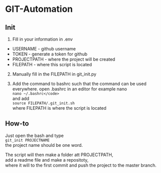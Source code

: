 # GIT-Automation

## Init
1. Fill in your information in .env
- USERNAME    - github username
- TOKEN       - generate a token for github
- PROJECTPATH - where the project will be created
- FILEPATH    - where this script is located

2. Manually fill in the FILEPATH in git_init.py

3. Add the command to bashrc such that the command can be used everywhere.
open .bashrc in an editor for example nano  
`nano ~/.bashrc</code>`  
and add  
`source FILEPATH/.git_init.sh`  
where FILEPATH is where the script is located

## How-to
Just open the bash and type  
`git_init PROJECTNAME`  
the project name should be one word.

The script will then make a folder att PROJECTPATH,  
add a readme file and make a repositoty,  
where it will to the first commit and push the project to the master branch.

